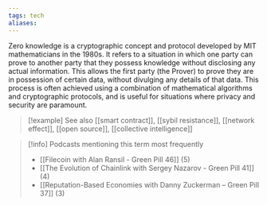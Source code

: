 ```yaml
---
tags: tech
aliases:
---
```


Zero knowledge is a cryptographic concept and protocol developed by MIT mathematicians in the 1980s. It refers to a situation in which one party can prove to another party that they possess knowledge without disclosing any actual information. This allows the first party (the Prover) to prove they are in possession of certain data, without divulging any details of that data. This process is often achieved using a combination of mathematical algorithms and cryptographic protocols, and is useful for situations where privacy and security are paramount.

> [!example] See also
> [[smart contract]], [[sybil resistance]], [[network effect]], [[open source]], [[collective intelligence]]

> [!info] Podcasts mentioning this term most frequently
> * [[Filecoin with Alan Ransil - Green Pill 46]] (5)
> * [[The Evolution of Chainlink with Sergey Nazarov - Green Pill 41]] (4)
> * [[Reputation-Based Economies with Danny Zuckerman – Green Pill 37]] (3)